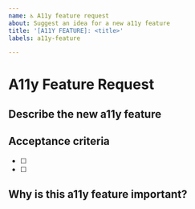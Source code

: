 ```yaml
---
name: ♿ A11y feature request
about: Suggest an idea for a new a11y feature
title: '[A11Y FEATURE]: <title>'
labels: a11y-feature

---
```


<!--
  🧡 Thank you for your time to make Checka11y.css better with your feedback.

  A properly researched a11y feature request can help save a lot of time during development.
-->

# A11y Feature Request

## Describe the new a11y feature
<!--
  A clear and concise description of what the a11y feature is.
  Back up your point with trusted links.
  Provide screenshots if necessary.
-->

## Acceptance criteria
<!--
  Provide a bullet-pointed list of acceptance criteria.
-->
- [ ] 
- [ ] 


## Why is this a11y feature important?
<!--
  Explain how implementing this feature will help developers.
  This helps us decide the priority order of issues.
-->
